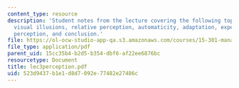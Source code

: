 ```yaml
---
content_type: resource
description: 'Student notes from the lecture covering the following topics: Syllabus,
  visual illusions, relative perception, automaticity, adaptation, expectations, brand
  perception, and conclusion.'
file: https://ol-ocw-studio-app-qa.s3.amazonaws.com/courses/15-301-managerial-psychology-laboratory-fall-2004/523d9437b1e1d8d7092e77482e27486c_lec3perception.pdf
file_type: application/pdf
parent_uid: 15cc35b4-b2d5-b354-dbf6-af22ee6876bc
resourcetype: Document
title: lec3perception.pdf
uid: 523d9437-b1e1-d8d7-092e-77482e27486c
---
```

